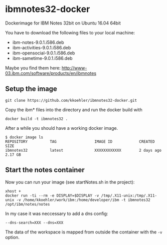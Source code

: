 # ibmnotes32-docker
Dockerimage for IBM Notes 32bit on Ubuntu 16.04 64bit

You have to download the following files to your local machine:

* ibm-notes-9.0.1.i586.deb
* ibm-activities-9.0.1.i586.deb
* ibm-opensocial-9.0.1.i586.deb
* ibm-sametime-9.0.1.i586.deb

Maybe you find them here: http://www-03.ibm.com/software/products/en/ibmnotes

## Setup the image

```
git clone https://github.com/kkoehler/ibmnotes32-docker.git
```

Copy the ibm* files into the directory and run the docker build with

```
docker build -t ibmnotes32 .
```

After a while you should have a working docker image.

```
$ docker image ls
REPOSITORY          TAG                 IMAGE ID            CREATED             SIZE
ibmnotes32          latest              XXXXXXXXXXXX        2 days ago          2.17 GB
```

## Start the notes container

Now you can run your image (see startNotes.sh in the project):

```
xhost +
docker run -ti --rm -e DISPLAY=$DISPLAY -v /tmp/.X11-unix:/tmp/.X11-unix -v /home/kkoehler/work/ibm:/home/developer/ibm -t ibmnotes32 /opt/ibm/notes/notes
```

In my case it was neccessary to add a dns config:
```
--dns-search=XXX --dns=XXX
```

The data of the workspace is mapped from outside the container with the `-v` option.